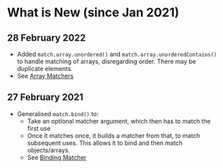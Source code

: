 # What is New (since Jan 2021)

## 28 February 2022

* Added `match.array.unordered()` and `match.array.unorderedContains()` to handle matching of arrays, disregarding order.
  There may be duplicate elements.
* See [Array Matchers](./ArrayMatchers.md)

## 27 February 2021

 * Generalised `match.bind()` to:
   * Take an optional matcher argument, which then has to match the first use
   * Once it matches once, it builds a matcher from that, to match subsequent uses. 
     This allows it to bind and then match objects/arrays.
   * See [Binding Matcher](./BindingMatcher.md)
    
